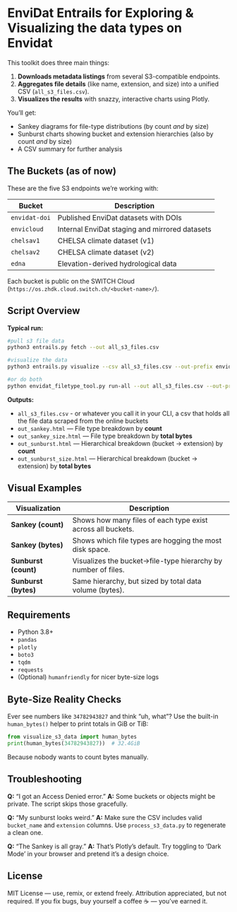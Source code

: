 
# EnviDat Entrails for Exploring & Visualizing the data types on Envidat

This toolkit does three main things:

1. **Downloads metadata listings** from several S3-compatible endpoints.  
2. **Aggregates file details** (like name, extension, and size) into a unified CSV (`all_s3_files.csv`).  
3. **Visualizes the results** with snazzy, interactive charts using Plotly.

You’ll get:
- Sankey diagrams for file-type distributions (by count *and* by size)
- Sunburst charts showing bucket and extension hierarchies (also by count *and* by size)
- A CSV summary for further analysis

## The Buckets (as of now)

These are the five S3 endpoints we’re working with:

| Bucket | Description |
|--------|--------------|
| `envidat-doi` | Published EnviDat datasets with DOIs |
| `envicloud` | Internal EnviDat staging and mirrored datasets |
| `chelsav1` | CHELSA climate dataset (v1) |
| `chelsav2` | CHELSA climate dataset (v2) |
| `edna` | Elevation-derived hydrological data |

Each bucket is public on the SWITCH Cloud (`https://os.zhdk.cloud.switch.ch/<bucket-name>/`).


## Script Overview

**Typical run:**

```bash
#pull s3 file data
python3 entrails.py fetch --out all_s3_files.csv      

#visualize the data
python3 entrails.py visualize --csv all_s3_files.csv --out-prefix envidat_viz

#or do both
python envidat_filetype_tool.py run-all --out all_s3_files.csv --out-prefix envidat_viz
```

**Outputs:**

* `all_s3_files.csv` - or whatever you call it in your CLI, a csv that holds all the file data scraped from the online buckets
* `out_sankey.html` — File type breakdown by **count**
* `out_sankey_size.html` — File type breakdown by **total bytes**
* `out_sunburst.html` — Hierarchical breakdown (bucket → extension) by **count**
* `out_sunburst_size.html` — Hierarchical breakdown (bucket → extension) by **total bytes**

## Visual Examples

| Visualization        | Description                                                   |
| -------------------- | ------------------------------------------------------------- |
| **Sankey (count)**   | Shows how many files of each type exist across all buckets.   |
| **Sankey (bytes)**   | Shows which file types are hogging the most disk space.       |
| **Sunburst (count)** | Visualizes the bucket→file-type hierarchy by number of files. |
| **Sunburst (bytes)** | Same hierarchy, but sized by total data volume (bytes).       |

## Requirements

* Python 3.8+
* `pandas`
* `plotly`
* `boto3`
* `tqdm`
* `requests`
* (Optional) `humanfriendly` for nicer byte-size logs

## Byte-Size Reality Checks

Ever see numbers like `34782943827` and think “uh, what”?
Use the built-in `human_bytes()` helper to print totals in GiB or TiB:

```python
from visualize_s3_data import human_bytes
print(human_bytes(34782943827))  # 32.4GiB
```

Because nobody wants to count bytes manually.

## Troubleshooting

**Q:** “I got an Access Denied error.”
**A:** Some buckets or objects might be private. The script skips those gracefully.

**Q:** “My sunburst looks weird.”
**A:** Make sure the CSV includes valid `bucket_name` and `extension` columns. Use `process_s3_data.py` to regenerate a clean one.

**Q:** “The Sankey is all gray.”
**A:** That’s Plotly’s default. Try toggling to ‘Dark Mode’ in your browser and pretend it’s a design choice.

## License

MIT License — use, remix, or extend freely.
Attribution appreciated, but not required.
If you fix bugs, buy yourself a coffee ☕ — you’ve earned it.